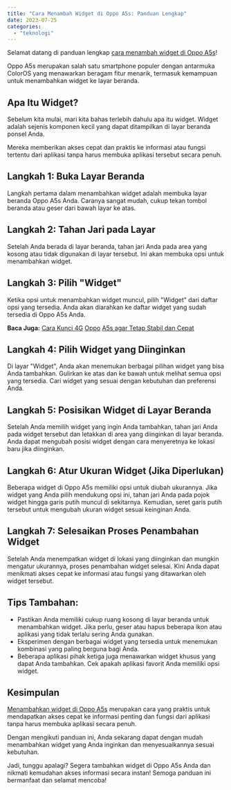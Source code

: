 ```yaml
---
title: "Cara Menambah Widget di Oppo A5s: Panduan Lengkap"
date: 2023-07-25
categories: 
  - "teknologi"
---
```


Selamat datang di panduan lengkap [cara menambah widget di Oppo A5s](https://ajiekusumadhany.com/cara-menambah-widget-di-oppo-a5s/)!

Oppo A5s merupakan salah satu smartphone populer dengan antarmuka ColorOS yang menawarkan beragam fitur menarik, termasuk kemampuan untuk menambahkan widget ke layar beranda.

## Apa Itu Widget?

Sebelum kita mulai, mari kita bahas terlebih dahulu apa itu widget. Widget adalah sejenis komponen kecil yang dapat ditampilkan di layar beranda ponsel Anda.

Mereka memberikan akses cepat dan praktis ke informasi atau fungsi tertentu dari aplikasi tanpa harus membuka aplikasi tersebut secara penuh.

## Langkah 1: Buka Layar Beranda

Langkah pertama dalam menambahkan widget adalah membuka layar beranda Oppo A5s Anda. Caranya sangat mudah, cukup tekan tombol beranda atau geser dari bawah layar ke atas.

## Langkah 2: Tahan Jari pada Layar

Setelah Anda berada di layar beranda, tahan jari Anda pada area yang kosong atau tidak digunakan di layar tersebut. Ini akan membuka opsi untuk menambahkan widget.

## Langkah 3: Pilih "Widget"

Ketika opsi untuk menambahkan widget muncul, pilih "Widget" dari daftar opsi yang tersedia. Anda akan diarahkan ke daftar widget yang sudah tersedia di Oppo A5s Anda.

**Baca Juga:** [Cara Kunci 4G](https://ajiekusumadhany.com/cara-kunci-4g-oppo-a5s/) [Op](https://ajiekusumadhany.com/cara-kunci-4g-oppo-a5s/)[po](https://ajiekusumadhany.com/cara-kunci-4g-oppo-a5s/) [A5s agar Tetap Stabil dan Cepat](https://ajiekusumadhany.com/cara-kunci-4g-oppo-a5s/)

## Langkah 4: Pilih Widget yang Diinginkan

Di layar "Widget", Anda akan menemukan berbagai pilihan widget yang bisa Anda tambahkan. Gulirkan ke atas dan ke bawah untuk melihat semua opsi yang tersedia. Cari widget yang sesuai dengan kebutuhan dan preferensi Anda.

## Langkah 5: Posisikan Widget di Layar Beranda

Setelah Anda memilih widget yang ingin Anda tambahkan, tahan jari Anda pada widget tersebut dan letakkan di area yang diinginkan di layar beranda. Anda dapat mengubah posisi widget dengan cara menyeretnya ke lokasi baru jika diinginkan.

## Langkah 6: Atur Ukuran Widget (Jika Diperlukan)

Beberapa widget di Oppo A5s memiliki opsi untuk diubah ukurannya. Jika widget yang Anda pilih mendukung opsi ini, tahan jari Anda pada pojok widget hingga garis putih muncul di sekitarnya. Kemudian, seret garis putih tersebut untuk mengubah ukuran widget sesuai keinginan Anda.

## Langkah 7: Selesaikan Proses Penambahan Widget

Setelah Anda menempatkan widget di lokasi yang diinginkan dan mungkin mengatur ukurannya, proses penambahan widget selesai. Kini Anda dapat menikmati akses cepat ke informasi atau fungsi yang ditawarkan oleh widget tersebut.

## Tips Tambahan:

- Pastikan Anda memiliki cukup ruang kosong di layar beranda untuk menambahkan widget. Jika perlu, geser atau hapus beberapa ikon atau aplikasi yang tidak terlalu sering Anda gunakan.
- Eksperimen dengan berbagai widget yang tersedia untuk menemukan kombinasi yang paling berguna bagi Anda.
- Beberapa aplikasi pihak ketiga juga menawarkan widget khusus yang dapat Anda tambahkan. Cek apakah aplikasi favorit Anda memiliki opsi widget.

## Kesimpulan

[Menambahkan widget di Oppo A5s](https://ajiekusumadhany.com/cara-menambah-widget-di-oppo-a5s/) merupakan cara yang praktis untuk mendapatkan akses cepat ke informasi penting dan fungsi dari aplikasi tanpa harus membuka aplikasi secara penuh.

Dengan mengikuti panduan ini, Anda sekarang dapat dengan mudah menambahkan widget yang Anda inginkan dan menyesuaikannya sesuai kebutuhan.

Jadi, tunggu apalagi? Segera tambahkan widget di Oppo A5s Anda dan nikmati kemudahan akses informasi secara instan! Semoga panduan ini bermanfaat dan selamat mencoba!
